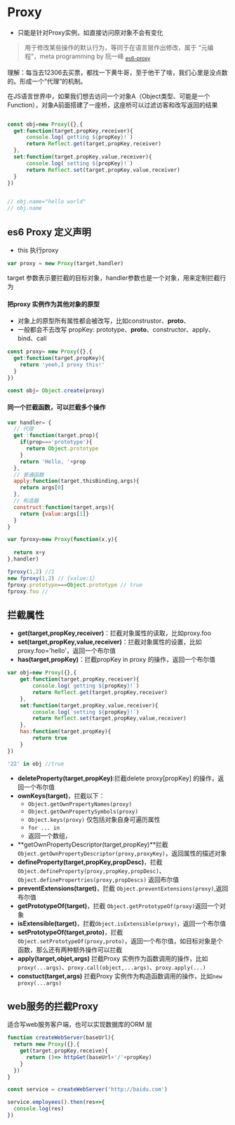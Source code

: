 # Proxy

- 只能是针对Proxy实例，如直接访问原对象不会有变化

> 用于修改某些操作的默认行为，等同于在语言层作出修改，属于 “元编程”，meta programming   by 阮一峰  <sub>[es6-proxy](##索引__关于本作知识引用来源sub标签 )</sub>

理解：每当去12306去买票，都找一下黄牛哥，至于他干了啥，我们心里是没点数的。形成一个“代理”的机制。

在JS语言世界中，如果我们想去访问一个对象A（Object类型、可能是一个Function），对象A前面搭建了一座桥，这座桥可以过滤访客和改写返回的结果

```js

const obj=new Proxy({},{
  get:function(target,propKey,receiver){
      console.log(`getting ${propKey}!`)
      return Reflect.get(target,propKey,receiver)
  },
  set:function(target,propKey,value,receiver){
      console.log(`setting ${propKey}!`)
      return Reflect.set(target,propKey,value,receiver)
  }
})


// obj.name="hello world"
// obj.name
```

## es6 Proxy 定义声明
- this 执行proxy

```js
var proxy = new Proxy(target,handler)
```

target 参数表示要拦截的目标对象，handler参数也是一个对象，用来定制拦截行为

#### 把proxy 实例作为其他对象的原型
- 对象上的原型所有属性都会被改写，比如construstor、__proto__、
- 一般都会不去改写 propKey: prototype、__proto__、constructor、apply、bind、call
```js
const proxy= new Proxy({},{
  get:function(target,propKey){
    return 'yeeh,I proxy this!'
  }
})

const obj= Object.create(proxy)
```

#### 同一个拦截函数，可以拦截多个操作

```js
var handler= {
  // 代理
  get :function(target,prop){
    if(prop==='prototype'){
      return Object.prototype
    }
    return 'Hello, '+prop
  },
  // 普通函数
  apply:function(target,thisBinding,args){
    return args[0]
  },
  // 构造器
  construct:function(target,args){
    return {value:args[1]}
  }
}

var fproxy=new Proxy(function(x,y){
  
  return x+y
},handler)

fproxy(1,2) //1
new fproxy(1,2) // {value:1}
fproxy.prototype===Object.prototype // true
fproxy.foo //


```
## 拦截属性

- **get(target,propKey,receiver)**：拦截对象属性的读取，比如proxy.foo
- **set(target,propKey,value,receiver)**：拦截对象属性的设置，比如 proxy.foo='hello'，返回一个布尔值
- **has(target,propKey)**：拦截propKey in proxy 的操作，返回一个布尔值
```js
var obj=new Proxy({},{
    get:function(target,propKey,receiver){
        console.log(`getting ${propKey}!`)
        return Reflect.get(target,propKey,receiver)
    },
    set:function(target,propKey,value,receiver){
        console.log(`setting ${propKey}!`)
        return Reflect.set(target,propKey,value,receiver)
    },
	has:function(target,propKey){
		return true
	}
})

'22' in obj //true
```
- **deleteProperty(target,propKey)**:拦截delete proxy[propKey] 的操作，返回一个布尔值
- **ownKeys(target)**，拦截以下：
  - `Object.getOwnPropertyNames(proxy)`
  - `Object.getOwnPropertySymbols(proxy)`
  - `Object.keys(proxy)` 仅包括对象自身可遍历属性
  - `for ... in`
  - 返回一个数组，
- **getOwnPropertyDescriptor(target,propKey)**拦截` Object.getOwnPropertyDescriptor(proxy,proxyKey)`，返回属性的描述对象
- **defineProperty(target,propKey,propDesc)**，拦截 `Object.defineProperty(proxy,propKey,propDesc)`、`Object.definePropertries(proxy,propDescs)` 返回布尔值
- **preventExtensions(target)**，拦截 `Object.preventExtensions(proxy)`,返回布尔值
- **getPrototypeOf(target)**，拦截 `Object.getPrototypeOf(proxy)`返回一个对象
- **isExtensible(target)**，拦截`Object.isExtensible(proxy)`，返回一个布尔值
- **setPrototypeOf(target,proto)**，拦截`Object.setPrototypeOf(proxy,proto)`，返回一个布尔值，如目标对象是个函数，那么还有两种额外操作可以拦截
- **apply(target,objet,args)** 拦截Proxy 实例作为函数调用的操作，比如`proxy(...args)`、`proxy.call(object,...args)`、`proxy.apply(...)`
- **constuct(target,args)** 拦截Proxy 实例作为构造函数调用的操作，比如`new proxy(...args)`


## web服务的拦截Proxy

适合写web服务客户端，也可以实现数据库的ORM 层

```js
function createWebServer(baseUrl){
  return new Proxy({},{
    get(target,propKey,receive){
      return ()=> httpGet(baseUrl+'/'+propKey)
    }
  })
}

const service = createWebServer('http://baidu.com')

service.employees().then(res=>{
  console.log(res)
})
```
